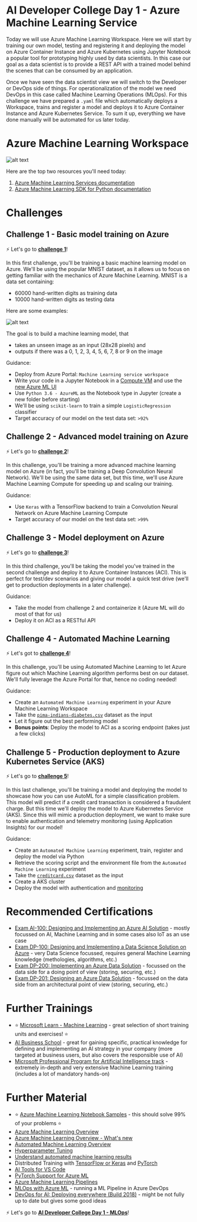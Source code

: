 # AI Developer College Day 1 - Azure Machine Learning Service

Today we will use Azure Machine Learning Workspace. Here we will start by training our own model, testing and registering it and deploying the model on Azure Container Instance and Azure Kubernetes using Jupyter Notebook a popular tool for prototyping highly used by data scientists. In this case our goal as a data scientist is to provide a REST API with a trained model behind the scenes that can be consumed by an application.

Once we have seen the data scientist view we will switch to the Developer or DevOps side of things. For operationalization of the model we need DevOps in this case called Machine Learning Operations (MLOps). For this challenge we have prepared a `.yaml` file which automatically deploys a Workspace, trains and register a model and deploys it to Azure Container Instance and Azure Kubernetes Service. To sum it up, everything we have done manually will be automated for us later today.

# Azure Machine Learning Workspace

![alt text](images/logo.png "Azure Machine Learning Services")

Here are the top two resources you'll need today:

1. [Azure Machine Learning Services documentation](https://docs.microsoft.com/en-us/azure/machine-learning/service/)
1. [Azure Machine Learning SDK for Python documentation](https://docs.microsoft.com/en-us/python/api/overview/azure/ml/intro?view=azure-ml-py)

# Challenges

## Challenge 1 - Basic model training on Azure

:zap: Let's go to **[challenge 1](challenges/challenge_01.md)**!

In this first challenge, you'll be training a basic machine learning model on Azure. We'll be using the popular MNIST dataset, as it allows us to focus on getting familiar with the mechanics of Azure Machine Learning. MNIST is a data set containing:

- 60000 hand-written digits as training data
- 10000 hand-written digits as testing data

Here are some examples:

![alt text](images/mnist.png "The MNIST dataset")

The goal is to build a machine learning model, that

- takes an unseen image as an input (28x28 pixels) and
- outputs if there was a 0, 1, 2, 3, 4, 5, 6, 7, 8 or 9 on the image

Guidance:

- Deploy from Azure Portal: `Machine Learning service workspace`
- Write your code in a Jupyter Notebook in a [Compute VM](https://docs.microsoft.com/en-us/azure/machine-learning/service/quickstart-run-cloud-notebook) and use the [new Azure ML UI](https://ml.azure.com)
- Use `Python 3.6 - AzureML` as the Notebook type in Jupyter (create a new folder before starting)
- We'll be using `scikit-learn` to train a simple `LogisticRegression` classifier
- Target accuracy of our model on the test data set: `>92%`

## Challenge 2 - Advanced model training on Azure

:zap: Let's go to **[challenge 2](challenges/challenge_02.md)**!

In this challenge, you'll be training a more advanced machine learning model on Azure (in fact, you'll be training a Deep Convolution Neural Network). We'll be using the same data set, but this time, we'll use Azure Machine Learning Compute for speeding up and scaling our training.

Guidance:

- Use `Keras` with a TensorFlow backend to train a Convolution Neural Network on Azure Machine Learning Compute
- Target accuracy of our model on the test data set: `>99%`

## Challenge 3 - Model deployment on Azure

:zap: Let's go to **[challenge 3](challenges/challenge_03.md)**!

In this third challenge, you'll be taking the model you've trained in the second challenge and deploy it to Azure Container Instances (ACI). This is perfect for test/dev scenarios and giving our model a quick test drive (we'll get to production deployments in a later challenge).

Guidance:

- Take the model from challenge 2 and containerize it (Azure ML will do most of that for us)
- Deploy it on ACI as a RESTful API

## Challenge 4 - Automated Machine Learning

:zap: Let's got to **[challenge 4](challenges/challenge_04.md)**!

In this challenge, you'll be using Automated Machine Learning to let Azure figure out which Machine Learning algorithm performs best on our dataset. We'll fully leverage the Azure Portal for that, hence no coding needed!

Guidance:

- Create an `Automated Machine Learning` experiment in your Azure Machine Learning Workspace
- Take the [`pima-indians-diabetes.csv`](data/pima-indians-diabetes.csv) dataset as the input
- Let it figure out the best performing model
- **Bonus points**: Deploy the model to ACI as a scoring endpoint (takes just a few clicks)

## Challenge 5 - Production deployment to Azure Kubernetes Service (AKS)

:zap: Let's go to **[challenge 5](challenges/challenge_05.md)**!

In this last challenge, you'll be training a model and deploying the model to showcase how you can use AutoML for a simple classification problem. This model will predict if a credit card transaction is considered a fraudulent charge. But this time we'll deploy the model to Azure Kubernetes Service (AKS). Since this will mimic a production deployment, we want to make sure to enable authentication and telemetry monitoring (using Application Insights) for our model!

Guidance:

- Create an `Automated Machine Learning` experiment, train, register and deploy the model via Python
- Retrieve the scoring script and the environment file from the `Automated Machine Learning` experiment
- Take the [`creditcard.csv`](data/creditcard.csv) dataset as the input
- Create a AKS cluster
- Deploy the model with authentication and [monitoring](https://docs.microsoft.com/en-us/azure/machine-learning/service/how-to-enable-app-insights)

# Recommended Certifications

- [Exam AI-100: Designing and Implementing an Azure AI Solution](https://www.microsoft.com/en-us/learning/exam-ai-100.aspx) - mostly focussed on AI, Machine Learning and in some cases also IoT as an use case
- [Exam DP-100: Designing and Implementing a Data Science Solution on Azure](https://www.microsoft.com/en-us/learning/exam-dp-100.aspx) - very Data Science focussed, requires general Machine Learning knowledge (methologies, algorithms, etc.)
- [Exam DP-200: Implementing an Azure Data Solution](https://www.microsoft.com/en-us/learning/exam-dp-200.aspx) - focussed on the data side for a doing point of view (storing, securing, etc.)
- [Exam DP-201: Designing an Azure Data Solution](https://www.microsoft.com/en-us/learning/exam-dp-201.aspx) - focussed on the data side from an architectural point of view (storing, securing, etc.)

# Further Trainings

- :star: [Microsoft Learn - Machine Learning](https://docs.microsoft.com/en-us/learn/browse/?roles=data-scientist&term=machine%20learning) - great selection of short training units and exercises! :star:
- [AI Business School](https://aischool.microsoft.com) - great for gaining specific, practical knowledge for defining and implementing an AI strategy in your company (more targeted at business users, but also covers the responsible use of AI)
- [Microsoft Professional Program for Artificial Intelligence track](https://academy.microsoft.com/en-us/tracks/artificial-intelligence) - extremely in-depth and very extensive Machine Learning training (includes a lot of mandatory hands-on)

# Further Material

- :star: [Azure Machine Learning Notebook Samples](https://github.com/Azure/MachineLearningNotebooks) - this should solve 99% of your problems :star:
- [Azure Machine Learning Overview](https://azure.microsoft.com/en-us/blog/azure-ai-making-ai-real-for-business/)
- [Azure Machine Learning Overview - What's new](https://azure.microsoft.com/en-us/blog/what-s-new-in-azure-machine-learning-service/)
- [Automated Machine Learning Overview](https://azure.microsoft.com/en-us/blog/announcing-automated-ml-capability-in-azure-machine-learning/)
- [Hyperparameter Tuning](https://docs.microsoft.com/en-us/azure/machine-learning/service/how-to-tune-hyperparameters)
- [Understand automated machine learning results](https://docs.microsoft.com/en-us/azure/machine-learning/service/how-to-understand-automated-ml)
- Distributed Training with [TensorFlow or Keras](https://docs.microsoft.com/en-us/azure/machine-learning/service/how-to-train-tensorflow#distributed-training) and [PyTorch](https://docs.microsoft.com/en-us/azure/machine-learning/service/how-to-train-pytorch#distributed-training)
- [AI Tools for VS Code](https://visualstudio.microsoft.com/downloads/ai-tools-vscode/)
- [PyTorch Support for Azure ML](https://azure.microsoft.com/en-us/blog/world-class-pytorch-support-on-azure/)
- [Azure Machine Learning Pipelines](https://docs.microsoft.com/en-us/azure/machine-learning/service/concept-ml-pipelines)
- [MLOps with Azure ML](https://github.com/microsoft/MLOpsPython) - running a ML Pipeline in Azure DevOps
- [DevOps for AI: Deploying everywhere (Build 2018)](https://www.youtube.com/watch?v=Fo220toRwhM) - might be not fully up to date but gives some good ideas

:zap: Let's go to **[AI Developer College Day 1 - MLOps](../MLOps/MLOps.md)**!